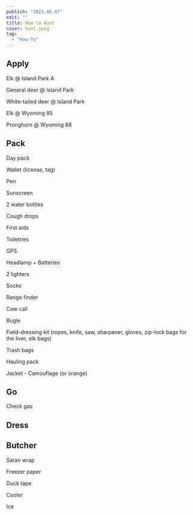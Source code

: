 ```yaml
---
publish: "2023.05.07"
edit: ""
title: How to Hunt
cover: hunt.jpeg
tag:
  - "How-To"
---
```


## Apply

Elk @ Island Park A

General deer @ Island Park

White-tailed deer @ Island Park

Elk @ Wyoming 85

Pronghorn @ Wyoming 88

## Pack

Day pack

Wallet (license, tag)

Pen

Sunscreen

2 water bottles

Cough drops

First aids

Toiletries

GPS

Headlamp + Batteries

2 lighters

Socks

Range finder

Cow call

Bugle

Field-dressing kit (ropes, knife, saw, sharpener, gloves, zip-lock bags for the liver, elk bags)

Trash bags

Hauling pack

Jacket - Camouflage (or orange)

## Go

Check gas

## Dress

## Butcher

Saran wrap

Freezer paper

Duck tape

Cooler

Ice
